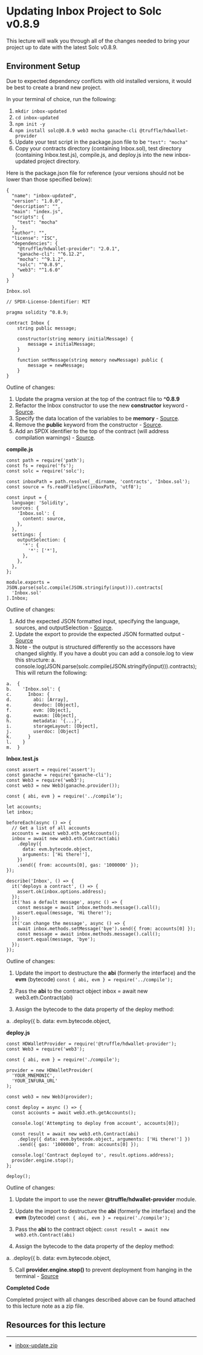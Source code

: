 #   Updating Inbox Project to Solc v0.8.9

This lecture will walk you through all of the changes needed to bring your project up to date with the latest Solc v0.8.9.

##  Environment Setup

Due to expected dependency conflicts with old installed versions, it would be best to create a brand new project.

In your terminal of choice, run the following:

1.  ```mkdir inbox-updated```
1.  ```cd inbox-updated```
1.  ```npm init -y```
1.  ```npm install solc@0.8.9 web3 mocha ganache-cli @truffle/hdwallet-provider```
1.  Update your test script in the package.json file to be ```"test": "mocha"```
1.  Copy your contracts directory (containing Inbox.sol), test directory (containing Inbox.test.js), compile.js, and deploy.js into the new inbox-updated project directory.

Here is the package.json file for reference (your versions should not be lower than those specified below):

```
{
  "name": "inbox-updated",
  "version": "1.0.0",
  "description": "",
  "main": "index.js",
  "scripts": {
    "test": "mocha"
  },
  "author": "",
  "license": "ISC",
  "dependencies": {
    "@truffle/hdwallet-provider": "2.0.1",
    "ganache-cli": "^6.12.2",
    "mocha": "^9.1.2",
    "solc": "^0.8.9",
    "web3": "^1.6.0"
  }
}
```

`Inbox.sol`
```
// SPDX-License-Identifier: MIT
 
pragma solidity ^0.8.9;
 
contract Inbox {
    string public message;
    
    constructor(string memory initialMessage) {
        message = initialMessage;
    }
    
    function setMessage(string memory newMessage) public {
        message = newMessage;
    }
}
```

Outline of changes:

1.  Update the pragma version at the top of the contract file to **^0.8.9**
1.  Refactor the Inbox constructor to use the new **constructor** keyword - [Source](https://docs.soliditylang.org/en/v0.8.9/050-breaking-changes.html).
1.  Specify the data location of the variables to be **memory** - [Source](https://docs.soliditylang.org/en/v0.8.9/050-breaking-changes.html#explicitness-requirements).
1.  Remove the **public** keyword from the constructor - [Source](https://docs.soliditylang.org/en/v0.8.9/070-breaking-changes.html?highlight=constructor).
1.  Add an SPDX identifier to the top of the contract (will address compilation warnings) - [Source](https://docs.soliditylang.org/en/v0.8.9/layout-of-source-files.html).

**compile.js**
```
const path = require('path');
const fs = require('fs');
const solc = require('solc');
 
const inboxPath = path.resolve(__dirname, 'contracts', 'Inbox.sol');
const source = fs.readFileSync(inboxPath, 'utf8');
 
const input = {
  language: 'Solidity',
  sources: {
    'Inbox.sol': {
      content: source,
    },
  },
  settings: {
    outputSelection: {
      '*': {
        '*': ['*'],
      },
    },
  },
};
 
module.exports = JSON.parse(solc.compile(JSON.stringify(input))).contracts[
  'Inbox.sol'
].Inbox;
```
Outline of changes:

1.  Add the expected JSON formatted input, specifying the language, sources, and outputSelection - [Source](https://docs.soliditylang.org/en/v0.8.7/using-the-compiler.html#compiler-input-and-output-json-description).
1.  Update the export to provide the expected JSON formatted output - [Source](https://github.com/ethereum/solc-js#example-usage-without-the-import-callback)
1.  Note - the output is structured differently so the accessors have changed slightly. If you have a doubt you can add a console.log to view this structure:
a.  
    console.log(JSON.parse(solc.compile(JSON.stringify(input))).contracts);
This will return the following:
```
a.  {
b.    'Inbox.sol': {
c.      Inbox: {
d.        abi: [Array],
e.        devdoc: [Object],
f.        evm: [Object],
g.        ewasm: [Object],
h.        metadata: '{...}',
i.        storageLayout: [Object],
j.        userdoc: [Object]
k.      }
l.    }
m.  }
```

**Inbox.test.js**

```
const assert = require('assert');
const ganache = require('ganache-cli');
const Web3 = require('web3');
const web3 = new Web3(ganache.provider());
 
const { abi, evm } = require('../compile');
 
let accounts;
let inbox;
 
beforeEach(async () => {
  // Get a list of all accounts
  accounts = await web3.eth.getAccounts();
  inbox = await new web3.eth.Contract(abi)
    .deploy({
      data: evm.bytecode.object,
      arguments: ['Hi there!'],
    })
    .send({ from: accounts[0], gas: '1000000' });
});
 
describe('Inbox', () => {
  it('deploys a contract', () => {
    assert.ok(inbox.options.address);
  });
  it('has a default message', async () => {
    const message = await inbox.methods.message().call();
    assert.equal(message, 'Hi there!');
  });
  it('can change the message', async () => {
    await inbox.methods.setMessage('bye').send({ from: accounts[0] });
    const message = await inbox.methods.message().call();
    assert.equal(message, 'bye');
  });
});
```
Outline of changes:

1.  Update the import to destructure the **abi** (formerly the interface) and the **evm** (bytecode)
    ```const { abi, evm } = require('../compile');```

2.  Pass the **abi** to the contract object
  inbox = await new web3.eth.Contract(abi)

3.  Assign the bytecode to the data property of the deploy method:

a.    .deploy({
b.      data: evm.bytecode.object, 

**deploy.js**

```
const HDWalletProvider = require('@truffle/hdwallet-provider');
const Web3 = require('web3');
 
const { abi, evm } = require('./compile');
 
provider = new HDWalletProvider(
  'YOUR_MNEMONIC',
  'YOUR_INFURA_URL'
);
 
const web3 = new Web3(provider);
 
const deploy = async () => {
  const accounts = await web3.eth.getAccounts();
 
  console.log('Attempting to deploy from account', accounts[0]);
 
  const result = await new web3.eth.Contract(abi)
    .deploy({ data: evm.bytecode.object, arguments: ['Hi there!'] })
    .send({ gas: '1000000', from: accounts[0] });
 
  console.log('Contract deployed to', result.options.address);
  provider.engine.stop();
};
 
deploy();
```

Outline of changes:

1.  Update the import to use the newer **@truffle/hdwallet-provider** module.

1.  Update the import to destructure the **abi** (formerly the interface) and the **evm** (bytecode)
    ```const { abi, evm } = require('./compile');```

1.  Pass the **abi** to the contract object:
    ```const result = await new web3.eth.Contract(abi)```

1.  Assign the bytecode to the data property of the deploy method:

a.    .deploy({
b.       data: evm.bytecode.object, 

5.  Call **provider.engine.stop()** to prevent deployment from hanging in the terminal - [Source](https://github.com/trufflesuite/truffle/tree/master/packages/hdwallet-provider#general-usage)

**Completed Code**

Completed project with all changes described above can be found attached to this lecture note as a zip file.

##  Resources for this lecture

---

-   [inbox-update.zip](https://github.com/web3-nfts/bt-web3/raw/main/Curricula/Ethereum-and-Solidity_The_Complete_Developers_Guide/resources/inbox-update.zip)

